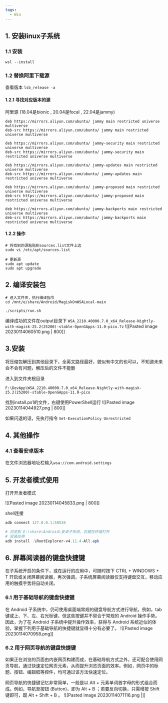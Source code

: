 ```yaml
---
tags:
  - Win
---
```

## 1. 安装linux子系统

### 1.1 安装
`wsl --install`

### 1.2 替换阿里下载源

查看版本 `lsb_release -a`

#### 1.2.1 寻找对应版本的源

阿里源 (18.04是bionic , 20.04是focal , 22.04是jammy)

```
deb https://mirrors.aliyun.com/ubuntu/ jammy main restricted universe multiverse
deb-src https://mirrors.aliyun.com/ubuntu/ jammy main restricted universe multiverse

deb https://mirrors.aliyun.com/ubuntu/ jammy-security main restricted universe multiverse
deb-src https://mirrors.aliyun.com/ubuntu/ jammy-security main restricted universe multiverse

deb https://mirrors.aliyun.com/ubuntu/ jammy-updates main restricted universe multiverse
deb-src https://mirrors.aliyun.com/ubuntu/ jammy-updates main restricted universe multiverse

deb https://mirrors.aliyun.com/ubuntu/ jammy-proposed main restricted universe multiverse
deb-src https://mirrors.aliyun.com/ubuntu/ jammy-proposed main restricted universe multiverse

deb https://mirrors.aliyun.com/ubuntu/ jammy-backports main restricted universe multiverse
deb-src https://mirrors.aliyun.com/ubuntu/ jammy-backports main restricted universe multiverse
```
#### 1.2.2 操作
```shell
# 将找到的源粘贴到sources.list文件上边
sudo vi /etc/apt/sources.list

# 更新源
sudo apt update
sudo apt upgrade
```



## 2. 编译安装包
```shell
# 进入文件夹，执行编译指令
cd /mnt/e/share/Android/MagiskOnWSALocal-main

./scripts/run.sh
```


编译成功的文件在output目录下
`WSA_2210.40000.7.0_x64_Release-Nightly-with-magisk-25.2(25200)-stable-OpenGApps-11.0-pico.7z`
![[Pasted image 20230114060510.png | 800]]

## 3.安装

将压缩包解压到其他目录下，全英文路径最好，貌似有中文的也可以，不知道未来会不会有问题，解压后的文件不能删

进入到文件夹根目录

`F:\DevApp\WSA_2210.40000.7.0_x64_Release-Nightly-with-magisk-25.2(25200)-stable-OpenGApps-11.0-pico`

找到install.ps1的文件，右键使用PowerShell运行
![[Pasted image 20230114044927.png | 800]]


如果闪退的话，先执行指令 `Set-ExecutionPolicy Unrestricted`


## 4. 其他操作
### 4.1 查看安卓版本
在文件浏览器地址栏输入`wsa://com.android.settings`


## 5. 开发者模式使用

打开开发者模式

![[Pasted image 20230114045833.png | 800]]

shell连接
```powershell
adb connect 127.0.0.1:58526

# 浏览到 E:\share\Android\安卓子系统，右键在终端打开
# 安装应用
adb install .\RootExplorer-v4.11.4-All.apk

```



## 6. 屏幕阅读器的键盘快捷键


在子系统开启的条件下，或在运行的应用中，可随时按下 CTRL + WINDOWS + T 开启或关闭屏幕阅读器，再次强调，子系统屏幕阅读器仅支持键盘交互，移动应用的触摸手势将自动关闭。

### 6.1 用于基础导航的键盘快捷键

在 Android 子系统中，仍可使用桌面端常规的键盘导航方式进行导航，例如，tab 键或上、下、左、右光标键，但这些按键并不契合于常规的 Android 操作手势。因此，为了在 Android 子系统中提升操作效率，获得与 Android 系统近似的体验，掌握下列用于基础导航的快捷键就显得十分有必要了。
![[Pasted image 20230114070958.png]]

### 6.2 用于网页导航的键盘快捷键

如果正在浏览的页面由内嵌网页构建而成，在基础导航方式之外，还可配合使用网页导航，通过快速定位网页元素，从而提升浏览页面的效率。例如，网页中的标题、按钮、编辑框等控件，均可通过该方法快速定位。

网页导航的快捷键记忆非常简单，一般是以 Alt + 元素单词首字母的形式组合而成。例如，导航至按钮 (Button)，即为 Alt + B ；若要反向切换，只需增按 Shift 键即可，既 Alt + Shift + B 。
![[Pasted image 20230114071116.png |]]